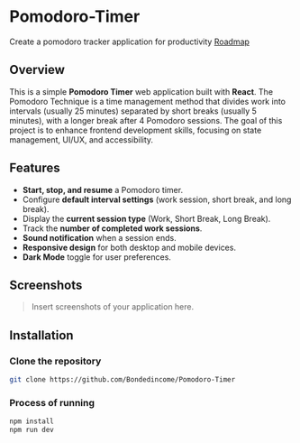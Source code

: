 # Pomodoro-Timer

Create a pomodoro tracker application for productivity [Roadmap](https://roadmap.sh/projects/pomodoro-timer)

## Overview

This is a simple **Pomodoro Timer** web application built with **React**. The Pomodoro Technique is a time management method that divides work into intervals (usually 25 minutes) separated by short breaks (usually 5 minutes), with a longer break after 4 Pomodoro sessions. The goal of this project is to enhance frontend development skills, focusing on state management, UI/UX, and accessibility.

## Features

- **Start, stop, and resume** a Pomodoro timer.
- Configure **default interval settings** (work session, short break, and long break).
- Display the **current session type** (Work, Short Break, Long Break).
- Track the **number of completed work sessions**.
- **Sound notification** when a session ends.
- **Responsive design** for both desktop and mobile devices.
- **Dark Mode** toggle for user preferences.

## Screenshots

> Insert screenshots of your application here.

## Installation

### Clone the repository

```bash
git clone https://github.com/Bondedincome/Pomodoro-Timer
```

### Process of running

```bash
npm install
npm run dev
```
